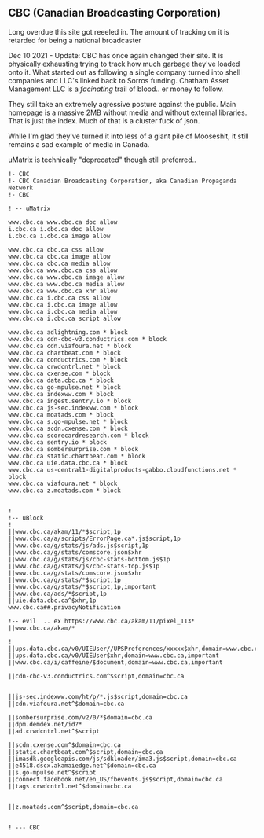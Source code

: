 CBC (Canadian Broadcasting Corporation)
--------------------------------------

Long overdue this site got reeeled in.  The amount of tracking on it is retarded for being a national broadcaster

Dec 10 2021 -  Update: CBC has once again changed their site.   It is physically exhausting trying to track how much garbage they've loaded onto it.  What started out as following a single company turned into shell companies and LLC's linked back to Sorros funding.  Chatham Asset Management LLC is a _facinating_ trail of blood.. er money to follow.   

They still take an extremely agressive posture against the public.  Main homepage is a massive 2MB without media and without external libraries.  That is just the index.  Much of that is a cluster fuck of json.

 While I'm glad they've turned it into less of a giant pile of Mooseshit, it still remains a sad example of media in Canada.


uMatrix is technically "deprecated" though still preferred..

```
!- CBC
!- CBC Canadian Broadcasting Corporation, aka Canadian Propaganda Network
!- CBC

! -- uMatrix

www.cbc.ca www.cbc.ca doc allow
i.cbc.ca i.cbc.ca doc allow
i.cbc.ca i.cbc.ca image allow

www.cbc.ca cbc.ca css allow
www.cbc.ca cbc.ca image allow
www.cbc.ca cbc.ca media allow
www.cbc.ca www.cbc.ca css allow
www.cbc.ca www.cbc.ca image allow
www.cbc.ca www.cbc.ca media allow
www.cbc.ca www.cbc.ca xhr allow
www.cbc.ca i.cbc.ca css allow
www.cbc.ca i.cbc.ca image allow
www.cbc.ca i.cbc.ca media allow
www.cbc.ca i.cbc.ca script allow

www.cbc.ca adlightning.com * block
www.cbc.ca cdn-cbc-v3.conductrics.com * block
www.cbc.ca cdn.viafoura.net * block
www.cbc.ca chartbeat.com * block
www.cbc.ca conductrics.com * block
www.cbc.ca crwdcntrl.net * block
www.cbc.ca cxense.com * block
www.cbc.ca data.cbc.ca * block
www.cbc.ca go-mpulse.net * block
www.cbc.ca indexww.com * block
www.cbc.ca ingest.sentry.io * block
www.cbc.ca js-sec.indexww.com * block
www.cbc.ca moatads.com * block
www.cbc.ca s.go-mpulse.net * block
www.cbc.ca scdn.cxense.com * block
www.cbc.ca scorecardresearch.com * block
www.cbc.ca sentry.io * block
www.cbc.ca sombersurprise.com * block
www.cbc.ca static.chartbeat.com * block
www.cbc.ca uie.data.cbc.ca * block
www.cbc.ca us-central1-digitalproducts-gabbo.cloudfunctions.net * block
www.cbc.ca viafoura.net * block
www.cbc.ca z.moatads.com * block


!
!-- uBlock
!
||www.cbc.ca/akam/11/*$script,1p
||www.cbc.ca/a/scripts/ErrorPage.ca*.js$script,1p
||www.cbc.ca/g/stats/js/ads.js$script,1p
||www.cbc.ca/g/stats/comscore.json$xhr
||www.cbc.ca/g/stats/js/cbc-stats-bottom.js$1p
||www.cbc.ca/g/stats/js/cbc-stats-top.js$1p
||www.cbc.ca/g/stats/comscore.json$xhr
||www.cbc.ca/g/stats/*$script,1p
||www.cbc.ca/g/stats/*$script,1p,important
||www.cbc.ca/ads/*$script,1p
||uie.data.cbc.ca^$xhr,1p
www.cbc.ca##.privacyNotification

!-- evil  .. ex https://www.cbc.ca/akam/11/pixel_113*
||www.cbc.ca/akam/*

! ||ups.data.cbc.ca/v0/UIEUser//UPSPreferences/xxxxx$xhr,domain=www.cbc.ca,important
||ups.data.cbc.ca/v0/UIEUser$xhr,domain=www.cbc.ca,important
||www.cbc.ca/i/caffeine/$document,domain=www.cbc.ca,important

||cdn-cbc-v3.conductrics.com^$script,domain=cbc.ca


||js-sec.indexww.com/ht/p/*.js$script,domain=cbc.ca
||cdn.viafoura.net^$domain=cbc.ca

||sombersurprise.com/v2/0/*$domain=cbc.ca
||dpm.demdex.net/id?*
||ad.crwdcntrl.net^$script

||scdn.cxense.com^$domain=cbc.ca
||static.chartbeat.com^$script,domain=cbc.ca
||imasdk.googleapis.com/js/sdkloader/ima3.js$script,domain=cbc.ca
||e4518.dscx.akamaiedge.net^$domain=cbc.ca
||s.go-mpulse.net^$script
||connect.facebook.net/en_US/fbevents.js$script,domain=cbc.ca
||tags.crwdcntrl.net^$domain=cbc.ca


||z.moatads.com^$script,domain=cbc.ca


! --- CBC

```
